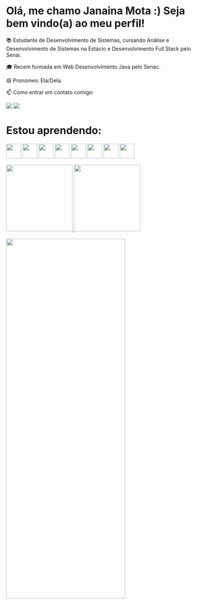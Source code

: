 # Olá, me chamo Janaina Mota :) Seja bem vindo(a) ao meu perfil!

📚 Estudante de Desenvolvimento de Sistemas, cursando Análise e Desenvolvimento de Sistemas na Estácio e Desenvolvimento Full Stack pelo Senai.

🎓 Recem formada em Web Desenvolvimento Java pelo Senac.

😄 Pronomes: Ela/Dela.

📫 Como entrar em contato comigo: 
<div> 
<a href="https://www.linkedin.com/in/janainamota-/" target="_blank"><img src="https://img.shields.io/badge/-LinkedIn-%230077B5?style=for-the-badge&logo=linkedin&logoColor=white" target="_blank"></a>   
<a href = "mailto:janaother16@gmail.com"><img src="https://img.shields.io/badge/Gmail-D14836?style=for-the-badge&logo=gmail&logoColor=white" target="_blank"></a>
 </div> 
    
 
 # Estou aprendendo:
 
<img src="https://cdn.jsdelivr.net/gh/devicons/devicon/icons/html5/html5-original.svg"  width="40" height="40"/> <img src="https://cdn.jsdelivr.net/gh/devicons/devicon/icons/css3/css3-original.svg"  width="40" height="40"/> <img src="https://cdn.jsdelivr.net/gh/devicons/devicon/icons/java/java-original.svg" width="40" height="40"/> <img src="https://cdn.jsdelivr.net/gh/devicons/devicon/icons/react/react-original.svg" width="40" height="40"/> <img src="https://cdn.jsdelivr.net/gh/devicons/devicon/icons/mysql/mysql-original.svg" width="40" height="40"/> <img src="https://cdn.jsdelivr.net/gh/devicons/devicon/icons/figma/figma-original.svg" width="40" height="40"/> <img src="https://cdn.jsdelivr.net/gh/devicons/devicon/icons/git/git-original.svg" width="40" height="40"/> <img src="https://cdn.jsdelivr.net/gh/devicons/devicon/icons/trello/trello-plain.svg" width="40" height="40"/> 

<div>
<a href="https://github.com/seu-usuário-aqui">
<img loading="lazy" height="180em" src="https://github-readme-stats.vercel.app/api/top-langs/?username=JannaMP-aqui&layout=compact&langs_count=7&theme=dracula"/>
<img loading="lazy" height="180em" src="https://github-readme-stats.vercel.app/api?username=JannaMP-aqui&show_icons=true&theme=dracula&include_all_commits=true&count_private=true"/>
</div>

 <br>
 <div>
<img width="80%" height="50%"  src="https://media.tenor.com/bCfpwMjfAi0AAAAC/cat-typing.gif"/>
</div>
 <br>   

